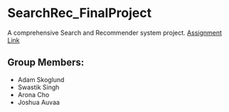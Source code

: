 # SearchRec_FinalProject
A comprehensive Search and Recommender system project.
[Assignment Link](https://canvas.uw.edu/courses/1749081/assignments/9619844)

## Group Members:
- Adam Skoglund
- Swastik Singh
- Arona Cho
- Joshua Auvaa
